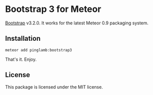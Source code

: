 # Bootstrap 3 for Meteor

[Bootstrap](http://getbootstrap.com) v3.2.0.
It works for the latest Meteor 0.9 packaging system.

## Installation

```
meteor add pinglamb:bootstrap3
```
That's it. Enjoy.

## License

This package is licensed under the MIT license.
